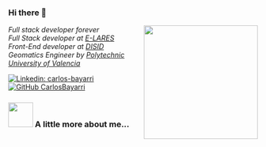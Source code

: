 ### Hi there 👋

<img align='right' src="https://avatars2.githubusercontent.com/u/31616221?s=400&v=4" width="230">

<p>
  <em>
    Full stack developer forever
    </br>
    Full Stack developer at <a href="https:/e-lares.com">E-LARES</a>
    </br>
    Front-End developer at <a href="https://www.disid.com/">DISID</a>
    </br>
    Geomatics Engineer by <a href="http://www.upv.es/">Polytechnic University of Valencia</a>
  </em>
</p>


[![Linkedin: carlos-bayarri](https://img.shields.io/badge/carlos-bayarri-blue?style=flat-square&logo=Linkedin&logoColor=white&link=https://www.linkedin.com/in/carlos-bayarri/)](https://www.linkedin.com/in/carlos-bayarri/)
[![GitHub CarlosBayarri](https://img.shields.io/github/followers/CarlosBayarri?label=follow&style=social)](https://github.com/CarlosBayarri)


### <img src="https://media.giphy.com/media/VgCDAzcKvsR6OM0uWg/giphy.gif" width="50"> A little more about me...  
